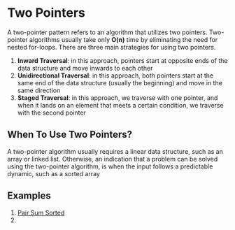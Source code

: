 ﻿# Two Pointers
A two-pointer pattern refers to an algorithm that utilizes two pointers. Two-pointer algorithms usually take only **O(n)** time by eliminating the need for nested for-loops. There are three main strategies for using two pointers.
1. **Inward Traversal**: in this approach, pointers start at opposite ends of the data structure and move inwards to each other
1. **Unidirectional Traversal**: in this approach, both pointers start at the same end of the data structure (usually the beginning) and move in the same direction
1. **Staged Traversal**: in this approach, we traverse with one pointer, and when it lands on an element that meets a certain condition, we traverse with the second pointer

## When To Use Two Pointers?
A two-pointer algorithm usually requires a linear data structure, such as an array or linked list. Otherwise, an indication that a problem can be solved using the two-pointer algorithm, is when the input follows a predictable dynamic, such as a sorted array

## Examples
1. [Pair Sum Sorted](./01-PairSum.cs)
1. 